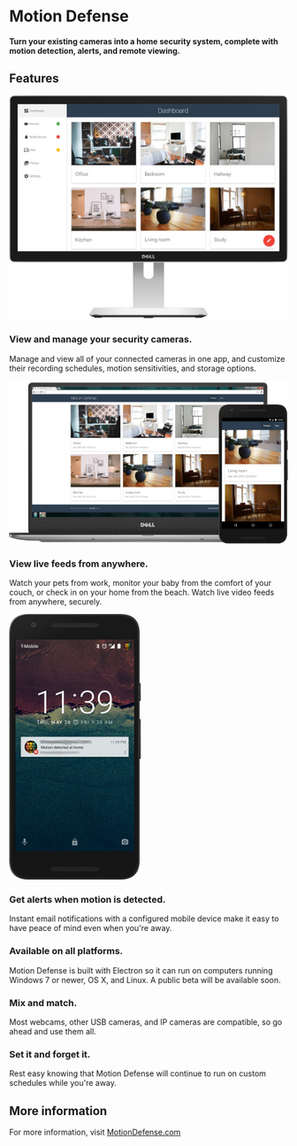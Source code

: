 # Motion Defense

#### Turn your existing cameras into a home security system, complete with motion detection, alerts, and remote viewing.

## Features

![Desktop dashboard](/img/promotional/dashboard-desktop-dell-ultrasharp-596x480.jpg)

### View and manage your security cameras.

Manage and view all of your connected cameras in one app, and customize their recording schedules, motion sensitivities, and storage options.

![Remote viewing](/img/promotional/remote-desktop-mobile-820x480.jpg)

### View live feeds from anywhere.

Watch your pets from work, monitor your baby from the comfort of your couch, or check in on your home from the beach. Watch live video feeds from anywhere, securely.

![Alert notifications](/img/promotional/notification-nexus-5x-238x480.jpg)

### Get alerts when motion is detected.

Instant email notifications with a configured mobile device make it easy to have peace of mind even when you're away.

### Available on all platforms.

Motion Defense is built with Electron so it can run on computers running Windows 7 or newer, OS X, and Linux. A public beta will be available soon.

### Mix and match.

Most webcams, other USB cameras, and IP cameras are compatible, so go ahead and use them all.

### Set it and forget it.

Rest easy knowing that Motion Defense will continue to run on custom schedules while you're away.

## More information

For more information, visit [MotionDefense.com](http://motiondefense.com)

